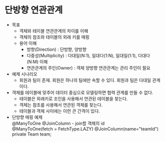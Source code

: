 # 단방향 연관관계
- 목표
  - 객체와 테이블 연관관계의 차이를 이해
  - 객체의 참조와 테이블의 외래 키를 매핑
  - 용어 이해
    - 방향(Direction) : 단방향, 양방향
    - 다중성(Multiplicity) : 다대일(N:1), 일대다(1:N), 일대일(1:1), 다대다(N:M) 이해
    - 연관관계의 주인(Owner) : 객체 양방향 연관관계는 관리 주인이 필요
- 예제 시나리오
  - 회원과 팀이 존재. 회원은 하나의 팀에만 속할 수 있다. 회원과 팀은 다대일 관계이다.
- 객체를 테이블에 맞추어 데이터 중심으로 모델링하면 협력 관계를 만들 수 없다.
  - 테이블은 외래키로 조인을 사용해서 연관된 테이블을 찾는다.
  - 객체는 참조를 사용해서 연관된 객체를 찾는다.
  - 테이블과 객체 사이에는 이런 큰 간격이 있다.
- 단방향 매핑 예제
  <br>
  @ManyToOne
  @JoinColumn - join할 객체의 id
  </br>
  @ManyToOne(fetch = FetchType.LAZY)
    @JoinColumn(name="teamId")
    private Team team;

